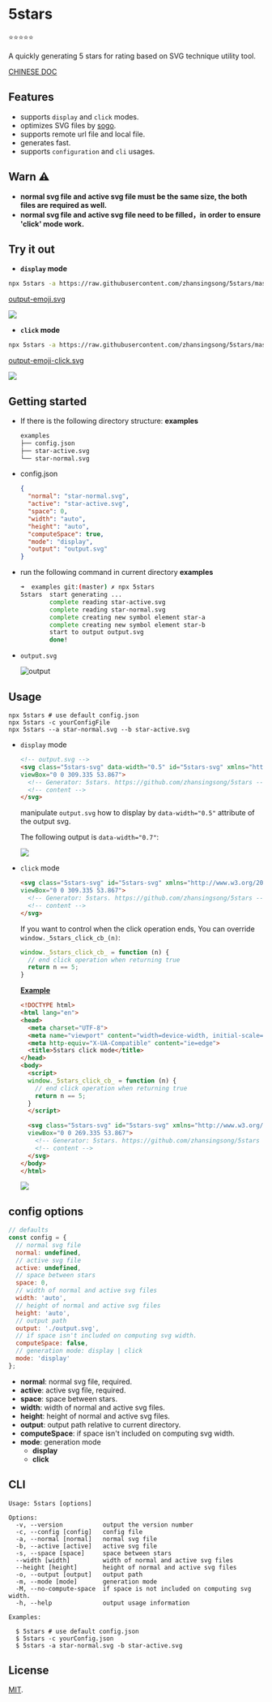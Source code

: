 # 5stars

:star::star::star::star::star:

A quickly generating 5 stars for rating based on SVG technique utility tool.

[CHINESE DOC](./README_CN.md)

## Features

- supports `display` and `click` modes.
- optimizes SVG files by [sogo](https://github.com/svg/svgo).
- supports remote url file and local file.
- generates fast.
- supports `configuration` and `cli` usages.

## Warn :warning:

- **normal svg file and active svg file must be the same size, the both files are required as well.**
- **normal svg file and active svg file need to be filled，in order to ensure 'click' mode work.**

## Try it out

- **`display` mode**

```bash
npx 5stars -a https://raw.githubusercontent.com/zhansingsong/5stars/master/svgs/emoji-a.svg -b https://raw.githubusercontent.com/zhansingsong/5stars/master/svgs/emoji-b.svg -o output-emoji.svg -s 20
```
[output-emoji.svg](./medias/output-emoji.svg)

![](./medias/output-emoji.svg)

- **`click` mode**

```bash
npx 5stars -a https://raw.githubusercontent.com/zhansingsong/5stars/master/svgs/emoji-a.svg -b https://raw.githubusercontent.com/zhansingsong/5stars/master/svgs/emoji-b.svg -o output-emoji-click.svg -m click -s 20
```
[output-emoji-click.svg](./medias/output-emoji-click.svg)

![](./medias/click-mode-emoji.gif)


## Getting started

- If there is the following directory structure: **examples**

  ```bash
  examples
  ├── config.json
  ├── star-active.svg
  └── star-normal.svg
  ```

- config.json

  ```json
  {
    "normal": "star-normal.svg",
    "active": "star-active.svg",
    "space": 0,
    "width": "auto",
    "height": "auto",
    "computeSpace": true,
    "mode": "display",
    "output": "output.svg"
  }
  ```
- run the following command in current directory **examples**

  ```bash
  ➜  examples git:(master) ✗ npx 5stars
  5stars  start generating ...
          complete reading star-active.svg
          complete reading star-normal.svg
          complete creating new symbol element star-a
          complete creating new symbol element star-b
          start to output output.svg
          done!
  ```

- `output.svg`

  ![output](examples/output.svg)

## Usage

```
npx 5stars # use default config.json
npx 5stars -c yourConfigFile
npx 5stars --a star-normal.svg --b star-active.svg
```

- `display` mode

  ```html
  <!-- output.svg -->
  <svg class="5stars-svg" data-width="0.5" id="5stars-svg" xmlns="http://www.w3.org/2000/svg" xmlns:xlink="http://www.w3.org/1999/xlink" width="100%" height="100%"
  viewBox="0 0 309.335 53.867">
    <!-- Generator: 5stars. https://github.com/zhansingsong/5stars -->
    <!-- content -->
  </svg>
  ```
  manipulate `output.svg` how to display by `data-width="0.5"` attribute of the output svg.

  The following output is `data-width="0.7"`:

  ![](./medias/output.svg)

- `click` mode

  ```html
  <svg class="5stars-svg" id="5stars-svg" xmlns="http://www.w3.org/2000/svg" xmlns:xlink="http://www.w3.org/1999/xlink" width="100%" height="100%"
  viewBox="0 0 309.335 53.867">
    <!-- Generator: 5stars. https://github.com/zhansingsong/5stars -->
    <!-- content -->
  </svg>
  ```

  If you want to control when the click operation ends, You can override `window._5stars_click_cb_(n)`:

  ```js
  window._5stars_click_cb_ = function (n) {
    // end click operation when returning true
    return n == 5;
  }
  ```
  **[Example](./examples/click-preview.html)**

  ```html
  <!DOCTYPE html>
  <html lang="en">
  <head>
    <meta charset="UTF-8">
    <meta name="viewport" content="width=device-width, initial-scale=1.0">
    <meta http-equiv="X-UA-Compatible" content="ie=edge">
    <title>5stars click mode</title>
  </head>
  <body>
    <script>
    window._5stars_click_cb_ = function (n) {
      // end click operation when returning true
      return n == 5;
    }
    </script>

    <svg class="5stars-svg" id="5stars-svg" xmlns="http://www.w3.org/2000/svg" xmlns:xlink="http://www.w3.org/1999/xlink"  width="100%" height="100%"
    viewBox="0 0 269.335 53.867">
      <!-- Generator: 5stars. https://github.com/zhansingsong/5stars -->
      <!-- content -->
    </svg>
  </body>
  </html>
  ```

  ![](./medias/click-mode.gif)


## config options

```js
// defaults
const config = {
  // normal svg file
  normal: undefined,
  // active svg file
  active: undefined,
  // space between stars
  space: 0,
  // width of normal and active svg files
  width: 'auto',
  // height of normal and active svg files
  height: 'auto',
  // output path
  output: './output.svg',
  // if space isn't included on computing svg width.
  computeSpace: false,
  // generation mode: display | click
  mode: 'display'
};
```
- **normal**: normal svg file, required.
- **active**: active svg file, required.
- **space**: space between stars.
- **width**: width of normal and active svg files.
- **height**: height of normal and active svg files.
- **output**: output path relative to current directory.
- **computeSpace**: if space isn't included on computing svg width.
- **mode**: generation mode
  - **display**
  - **click**

## CLI

```
Usage: 5stars [options]

Options:
  -v, --version           output the version number
  -c, --config [config]   config file
  -a, --normal [normal]   normal svg file
  -b, --active [active]   active svg file
  -s, --space [space]     space between stars
  --width [width]         width of normal and active svg files
  --height [height]       height of normal and active svg files
  -o, --output [output]   output path
  -m, --mode [mode]       generation mode
  -M, --no-compute-space  if space is not included on computing svg width.
  -h, --help              output usage information

Examples:

  $ 5stars # use default config.json
  $ 5stars -c yourConfig.json
  $ 5stars -a star-normal.svg -b star-active.svg
```

## License

[MIT](LICENSE).
